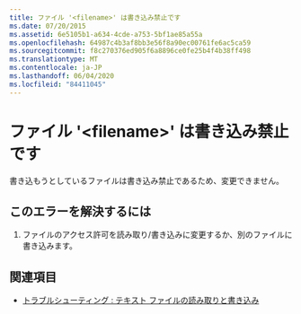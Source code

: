 ```yaml
---
title: ファイル '<filename>' は書き込み禁止です
ms.date: 07/20/2015
ms.assetid: 6e5105b1-a634-4cde-a753-5bf1ae85a55a
ms.openlocfilehash: 64987c4b3af8bb3e56f8a90ec00761fe6ac5ca59
ms.sourcegitcommit: f8c270376ed905f6a8896ce0fe25b4f4b38ff498
ms.translationtype: MT
ms.contentlocale: ja-JP
ms.lasthandoff: 06/04/2020
ms.locfileid: "84411045"
---
```

# <a name="file-filename-is-write-protected"></a>ファイル '\<filename>' は書き込み禁止です
書き込もうとしているファイルは書き込み禁止であるため、変更できません。  
  
## <a name="to-correct-this-error"></a>このエラーを解決するには  
  
1. ファイルのアクセス許可を読み取り/書き込みに変更するか、別のファイルに書き込みます。  
  
## <a name="see-also"></a>関連項目

- [トラブルシューティング : テキスト ファイルの読み取りと書き込み](../developing-apps/programming/drives-directories-files/troubleshooting-reading-from-and-writing-to-text-files.md)
